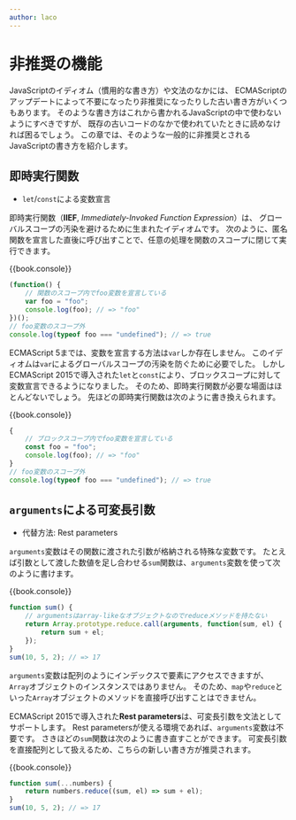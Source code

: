 ```yaml
---
author: laco
---
```


<!-- textlint-disable eslint -->

# 非推奨の機能

JavaScriptのイディオム（慣用的な書き方）や文法のなかには、
ECMAScriptのアップデートによって不要になったり非推奨になったりした古い書き方がいくつもあります。
そのような書き方はこれから書かれるJavaScriptの中で使わないようにすべきですが、
既存の古いコードのなかで使われていたときに読めなければ困るでしょう。
この章では、そのような一般的に非推奨とされるJavaScriptの書き方を紹介します。

## 即時実行関数

- `let`/`const`による変数宣言

即時実行関数（**IIEF**, _Immediately-Invoked Function Expression_）は、
グローバルスコープの汚染を避けるために生まれたイディオムです。
次のように、匿名関数を宣言した直後に呼び出すことで、任意の処理を関数のスコープに閉じて実行できます。

{{book.console}}
```js
(function() {
    // 関数のスコープ内でfoo変数を宣言している
    var foo = "foo";
    console.log(foo); // => "foo"
})();
// foo変数のスコープ外
console.log(typeof foo === "undefined"); // => true
```

ECMAScript 5までは、変数を宣言する方法は`var`しか存在しません。
このイディオムは`var`によるグローバルスコープの汚染を防ぐために必要でした。
しかしECMAScript 2015で導入された`let`と`const`により、ブロックスコープに対して変数宣言できるようになりました。
そのため、即時実行関数が必要な場面はほとんどないでしょう。
先ほどの即時実行関数は次のように書き換えられます。

{{book.console}}
```js
{
    // ブロックスコープ内でfoo変数を宣言している
    const foo = "foo";
    console.log(foo); // => "foo"
}
// foo変数のスコープ外
console.log(typeof foo === "undefined"); // => true
```

## `arguments`による可変長引数

- 代替方法: Rest parameters

`arguments`変数はその関数に渡された引数が格納される特殊な変数です。
たとえば引数として渡した数値を足し合わせる`sum`関数は、`arguments`変数を使って次のように書けます。

{{book.console}}
```js
function sum() {  
    // argumentsはarray-likeなオブジェクトなのでreduceメソッドを持たない
    return Array.prototype.reduce.call(arguments, function(sum, el) {
        return sum + el;
    });
}
sum(10, 5, 2); // => 17  
```

`arguments`変数は配列のようにインデックスで要素にアクセスできますが、`Array`オブジェクトのインスタンスではありません。
そのため、`map`や`reduce`といった`Array`オブジェクトのメソッドを直接呼び出すことはできません。

ECMAScript 2015で導入された**Rest parameters**は、可変長引数を文法としてサポートします。
Rest parametersが使える環境であれば、`arguments`変数は不要です。
さきほどの`sum`関数は次のように書き直すことができます。
可変長引数を直接配列として扱えるため、こちらの新しい書き方が推奨されます。

{{book.console}}
```js
function sum(...numbers) {  
    return numbers.reduce((sum, el) => sum + el);
}
sum(10, 5, 2); // => 17  
```

<!-- textlint-enable eslint -->
